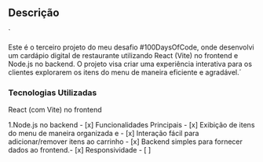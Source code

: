 <title>Cardápio Digital de Restaurante com React (Vite) e Node.js</title>

<h2>Descrição</h2>
` <p>Este é o terceiro projeto do meu desafio #100DaysOfCode, onde desenvolvi um cardápio digital de restaurante utilizando React (Vite) no frontend e Node.js no backend. O projeto visa criar uma experiência interativa para os clientes explorarem os itens do menu de maneira eficiente e agradável.´</p>

<h3>Tecnologias Utilizadas</h3>
<p> React (com Vite) no frontend</p>
1.Node.js no backend - [x] 
 Funcionalidades Principais - [x] 
 Exibição de itens do menu de maneira organizada e  - [x] 
 Interação fácil para adicionar/remover itens ao carrinho - [x] 
 Backend simples para fornecer dados ao frontend.- [x] 
 Responsividade - [ ]
